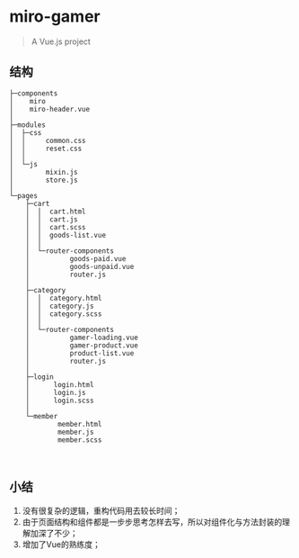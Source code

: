 # miro-gamer

> A Vue.js project

## 结构

```$xslt
├─components
│    miro
│    miro-header.vue
│  
├─modules
│  ├─css
│  │     common.css
│  │     reset.css
│  │
│  └─js 
│        mixin.js
│        store.js
│
└─pages
    ├─cart
    │  │  cart.html
    │  │  cart.js
    │  │  cart.scss
    │  │  goods-list.vue
    │  │
    │  └─router-components
    │          goods-paid.vue
    │          goods-unpaid.vue
    │          router.js
    │
    ├─category
    │  │  category.html
    │  │  category.js
    │  │  category.scss
    │  │
    │  └─router-components
    │          gamer-loading.vue
    │          gamer-product.vue
    │          product-list.vue
    │          router.js
    │
    ├─login
    │      login.html
    │      login.js
    │      login.scss
    │
    └─member
            member.html
            member.js
            member.scss
```
<br>
 
## 小结

1. 没有很复杂的逻辑，重构代码用去较长时间；
2. 由于页面结构和组件都是一步步思考怎样去写，所以对组件化与方法封装的理解加深了不少；
3. 增加了Vue的熟练度；

